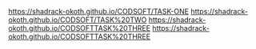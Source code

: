 https://shadrack-okoth.github.io/CODSOFT/TASK-ONE
https://shadrack-okoth.github.io/CODSOFT/TASK%20TWO
https://shadrack-okoth.github.io/CODSOFTTASK%20THREE
https://shadrack-okoth.github.io/CODSOFTTASK%20THREE
